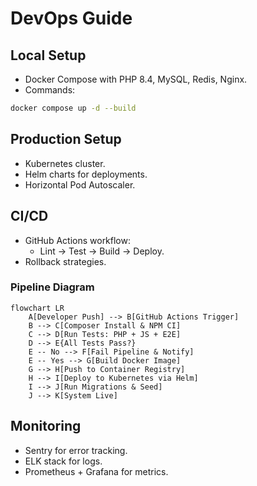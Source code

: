 # DevOps Guide

## Local Setup
- Docker Compose with PHP 8.4, MySQL, Redis, Nginx.  
- Commands:  
```bash
docker compose up -d --build
```

## Production Setup
- Kubernetes cluster.  
- Helm charts for deployments.  
- Horizontal Pod Autoscaler.  

## CI/CD
- GitHub Actions workflow:  
  - Lint → Test → Build → Deploy.  
- Rollback strategies.  

### Pipeline Diagram
```mermaid
flowchart LR
    A[Developer Push] --> B[GitHub Actions Trigger]
    B --> C[Composer Install & NPM CI]
    C --> D[Run Tests: PHP + JS + E2E]
    D --> E{All Tests Pass?}
    E -- No --> F[Fail Pipeline & Notify]
    E -- Yes --> G[Build Docker Image]
    G --> H[Push to Container Registry]
    H --> I[Deploy to Kubernetes via Helm]
    I --> J[Run Migrations & Seed]
    J --> K[System Live]
```

## Monitoring
- Sentry for error tracking.  
- ELK stack for logs.  
- Prometheus + Grafana for metrics.  
